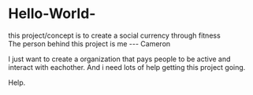 # Hello-World-
this project/concept is to create a social currency through fitness  
The person behind this project is me --- Cameron

I just want to create a organization that pays people to be active and interact with eachother. And i need lots of help getting this project going.

Help.
